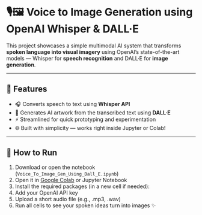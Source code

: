 # 🎙️🖼️ Voice to Image Generation using OpenAI Whisper & DALL·E

This project showcases a simple multimodal AI system that transforms **spoken language into visual imagery** using OpenAI’s state-of-the-art models — Whisper for **speech recognition** and DALL·E for **image generation**.

---

## 🚀 Features

- 🎧 Converts speech to text using **Whisper API**
- 🧠 Generates AI artwork from the transcribed text using **DALL·E**
- ⚡ Streamlined for quick prototyping and experimentation
- 🌐 Built with simplicity — works right inside Jupyter or Colab!

---

## 🏁 How to Run

1. Download or open the notebook (`Voice_To_Image_Gen_Using_Dall_E.ipynb`)
2. Open it in [Google Colab](https://colab.research.google.com/) or Jupyter Notebook
3. Install the required packages (in a new cell if needed):
4. Add your OpenAI API key
5. Upload a short audio file (e.g., .mp3, .wav)
6. Run all cells to see your spoken ideas turn into images ✨


  
